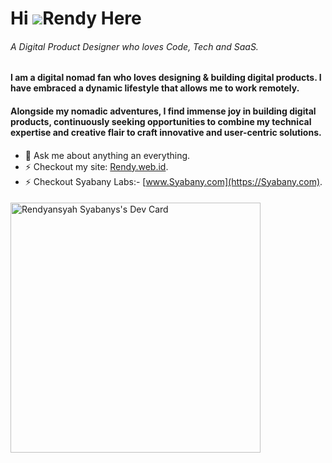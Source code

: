 Hi ![](https://user-images.githubusercontent.com/18350557/176309783-0785949b-9127-417c-8b55-ab5a4333674e.gif)Rendy Here
=============================================================================================================================

###### A Digital Product Designer who loves Code, Tech and SaaS.

#### I am a digital nomad fan who loves designing & building digital products. I have embraced a dynamic lifestyle that allows me to work remotely.

#### Alongside my nomadic adventures, I find immense joy in building digital products, continuously seeking opportunities to combine my technical expertise and creative flair to craft innovative and user-centric solutions.

####

- 💬 Ask me about anything an everything.
- ⚡ Checkout my site: [Rendy.web.id](https://Rendy.web.id).
- ⚡ Checkout Syabany Labs:- [www.Syabany.com](https://Syabany.com).


<!-- ![cover](https://github.com/rendysyabany/rendysyabany.github.io/blob/master/static/img/ss-hero-section.png?raw=true) -->

<!-- ![cover](https://github.com/rendysyabany/rendysyabany.github.io/blob/master/static/img/ss-tech-stack.png?raw=true) -->


<!-- ![tech](https://github.com/rendysyabany/rendysyabany.github.io/blob/master/static/img/shots.png?raw=true) -->

####

<a href="https://app.daily.dev/rendysyabany"><img src="https://api.daily.dev/devcards/92353048fde749dd91f6b17721ceabf1.png?r=gdu" width="400" alt="Rendyansyah Syabanys's Dev Card"/></a>
